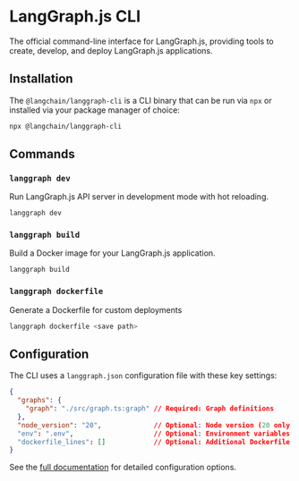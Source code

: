 # LangGraph.js CLI

The official command-line interface for LangGraph.js, providing tools to create, develop, and deploy LangGraph.js applications.

## Installation

The `@langchain/langgraph-cli` is a CLI binary that can be run via `npx` or installed via your package manager of choice:

```bash
npx @langchain/langgraph-cli
```

## Commands

### `langgraph dev`

Run LangGraph.js API server in development mode with hot reloading.

```bash
langgraph dev
```

### `langgraph build`

Build a Docker image for your LangGraph.js application.

```bash
langgraph build
```

### `langgraph dockerfile`

Generate a Dockerfile for custom deployments

```bash
langgraph dockerfile <save path>
```

## Configuration

The CLI uses a `langgraph.json` configuration file with these key settings:

```json
{
  "graphs": {
    "graph": "./src/graph.ts:graph" // Required: Graph definitions
  },
  "node_version": "20",             // Optional: Node version (20 only at the moment)
  "env": ".env",                    // Optional: Environment variables
  "dockerfile_lines": []            // Optional: Additional Dockerfile commands
}
```

See the [full documentation](https://langchain-ai.github.io/langgraph/cloud/reference/cli) for detailed configuration options.

